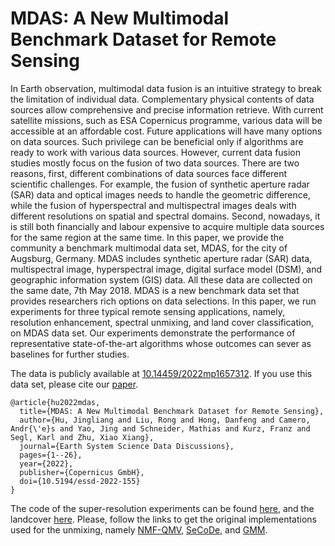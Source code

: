 # MDAS: A New Multimodal Benchmark Dataset for Remote Sensing

In Earth observation, multimodal data fusion is an intuitive strategy to break the limitation of individual data. Complementary physical contents of data sources allow comprehensive and precise information retrieve. With current satellite missions, such as ESA Copernicus programme, various data will be accessible at an affordable cost. Future applications will have many options on data sources. Such privilege can be beneficial only if algorithms are ready to work with various data sources. However, current data fusion studies mostly focus on the fusion of two data sources. There are two reasons, first, different combinations of data sources face different scientific challenges. For example, the fusion of synthetic aperture radar (SAR) data and optical images needs to handle the geometric difference, while the fusion of hyperspectral and multispectral images deals with different resolutions on spatial and spectral domains. Second, nowadays, it is still both financially and labour expensive to acquire multiple data sources for the same region at the same time. In this paper, we provide the community a benchmark multimodal data set, MDAS, for the city of Augsburg, Germany. MDAS includes synthetic aperture radar (SAR) data, multispectral image, hyperspectral image, digital surface model (DSM), and geographic information system (GIS) data. All these data are collected on the same date, 7th May 2018. MDAS is a new benchmark data set that provides researchers rich options on data selections. In this paper, we run experiments for three typical remote sensing applications, namely, resolution enhancement, spectral unmixing, and land cover classification, on MDAS data set. Our experiments demonstrate the performance of representative state-of-the-art algorithms whose outcomes can sever as baselines for further studies.

The data is publicly available at [10.14459/2022mp1657312](https://doi.org/10.14459/2022mp1657312). If you use this data set, please cite our [paper](https://essd.copernicus.org/preprints/essd-2022-155/essd-2022-155.pdf).

```
@article{hu2022mdas,
  title={MDAS: A New Multimodal Benchmark Dataset for Remote Sensing},
  author={Hu, Jingliang and Liu, Rong and Hong, Danfeng and Camero, Andr{\'e}s and Yao, Jing and Schneider, Mathias and Kurz, Franz and Segl, Karl and Zhu, Xiao Xiang},
  journal={Earth System Science Data Discussions},
  pages={1--26},
  year={2022},
  publisher={Copernicus GmbH},
  doi={10.5194/essd-2022-155}
}
```

The code of the super-resolution experiments can be found [here](https://github.com/zhu-xlab/augsburg_Multimodal_Data_Set_MDaS/tree/main/super_resolution), and the landcover [here](https://github.com/zhu-xlab/augsburg_Multimodal_Data_Set_MDaS/tree/main/landcover). Please, follow the links to get the original implementations used for the unmixing, namely [NMF-QMV](https://github.com/LinaZhuang/NMF-QMV_demo), [SeCoDe](https://github.com/danfenghong/IEEE_TGRS_SeCoDe), and [GMM](https://github.com/zhouyuanzxcv/Hyperspectral).



